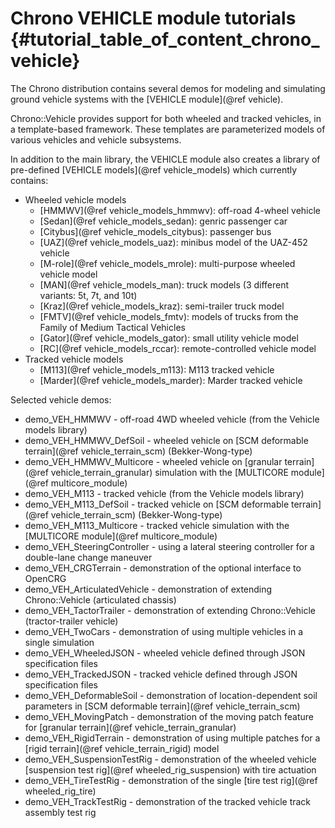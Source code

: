 Chrono VEHICLE module tutorials {#tutorial_table_of_content_chrono_vehicle}
===============================

The Chrono distribution contains several demos for modeling and simulating ground vehicle systems with the [VEHICLE module](@ref vehicle).

Chrono::Vehicle provides support for both wheeled and tracked vehicles, in a template-based framework. These templates are parameterized models of various vehicles and vehicle subsystems.

In addition to the main library, the VEHICLE module also creates a library of pre-defined [VEHICLE models](@ref vehicle_models) which currently contains:

- Wheeled vehicle models
  - [HMMWV](@ref vehicle_models_hmmwv): off-road 4-wheel vehicle
  - [Sedan](@ref vehicle_models_sedan): genric passenger car
  - [Citybus](@ref vehicle_models_citybus): passenger bus
  - [UAZ](@ref vehicle_models_uaz): minibus model of the UAZ-452 vehicle
  - [M-role](@ref vehicle_models_mrole): multi-purpose wheeled vehicle model
  - [MAN](@ref vehicle_models_man): truck models (3 different variants: 5t, 7t, and 10t)
  - [Kraz](@ref vehicle_models_kraz): semi-trailer truck model
  - [FMTV](@ref vehicle_models_fmtv): models of trucks from the Family of Medium Tactical Vehicles 
  - [Gator](@ref vehicle_models_gator): small utility vehicle model
  - [RC](@ref vehicle_models_rccar): remote-controlled vehicle model
- Tracked vehicle models
  - [M113](@ref vehicle_models_m113): M113 tracked vehicle
  - [Marder](@ref vehicle_models_marder): Marder tracked vehicle

Selected vehicle demos:

- demo_VEH_HMMWV - off-road 4WD wheeled vehicle (from the Vehicle models library)
- demo_VEH_HMMWV_DefSoil - wheeled vehicle on [SCM deformable terrain](@ref vehicle_terrain_scm) (Bekker-Wong-type)
- demo_VEH_HMMWV_Multicore - wheeled vehicle on [granular terrain](@ref vehicle_terrain_granular) simulation with the [MULTICORE module](@ref multicore_module)
- demo_VEH_M113 - tracked vehicle (from the Vehicle models library)
- demo_VEH_M113_DefSoil - tracked vehicle on [SCM deformable terrain](@ref vehicle_terrain_scm) (Bekker-Wong-type)
- demo_VEH_M113_Multicore - tracked vehicle simulation with the [MULTICORE module](@ref multicore_module)
- demo_VEH_SteeringController - using a lateral steering controller for a double-lane change maneuver
- demo_VEH_CRGTerrain - demonstration of the optional interface to OpenCRG
- demo_VEH_ArticulatedVehicle - demonstration of extending Chrono::Vehicle (articulated chassis)
- demo_VEH_TactorTrailer - demonstration of extending Chrono::Vehicle (tractor-trailer vehicle)
- demo_VEH_TwoCars - demonstration of using multiple vehicles in a single simulation
- demo_VEH_WheeledJSON - wheeled vehicle defined through JSON specification files
- demo_VEH_TrackedJSON - tracked vehicle defined through JSON specification files
- demo_VEH_DeformableSoil - demonstration of location-dependent soil parameters in [SCM deformable terrain](@ref vehicle_terrain_scm)
- demo_VEH_MovingPatch - demonstration of the moving patch feature for [granular terrain](@ref vehicle_terrain_granular)
- demo_VEH_RigidTerrain - demonstration of using multiple patches for a [rigid terrain](@ref vehicle_terrain_rigid) model
- demo_VEH_SuspensionTestRig - demonstration of the wheeled vehicle [suspension test rig](@ref wheeled_rig_suspension) with tire actuation
- demo_VEH_TireTestRig - demonstration of the single [tire test rig](@ref wheeled_rig_tire)
- demo_VEH_TrackTestRig - demonstration of the tracked vehicle track assembly test rig

